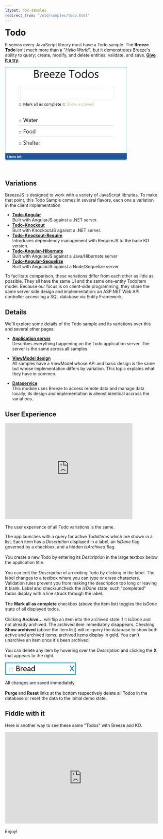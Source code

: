 ```yaml
---
layout: doc-samples
redirect_from: "/old/samples/todo.html"
---
```

<h1 style="margin: 8px 0 12px 0;">Todo</h1>

<p>It seems every JavaScript library must have a Todo sample. The <strong>Breeze Todo </strong>isn&#39;t much more than a &quot;<em>Hello World</em>&quot;, but it demonstrates Breeze&#39;s ability to query; create, modify, and delete entities; validate, and save. <a href="http://todo.breezejs.com" target="_blank"><strong>Give it a try</strong></a>.</p>

<p><a href="http://todo.breezejs.com/" target="_blank"><img alt="Breeze Todos" src="/images/samples/breeze-todos.png" style="border: 1px solid rgb(70, 173, 232); max-width: 400px;" /></a></p>

<div style="margin-left: 2em;">&nbsp;</div>

<h2><a name="variations"></a>Variations</h2>

<p>BreezeJS is designed to work with a variety of JavaScript libraries. To make that point, this Todo Sample comes in several flavors, each one a variation in the client implementation.</p>

<ul>
	<li><a href="/doc-samples/todo-angular.html"><strong>Todo-Angular</strong></a><br />
	Built with AngularJS against a .NET server.</li>
	<li><a href="/doc-samples/todo-knockout.html"><strong>Todo-Knockout</strong></a><br />
	Built with KnockoutJS against a .NET server.</li>
	<li><a href="/doc-samples/todo-knockout-require.html"><strong>Todo-Knockout-Require</strong></a><br />
	Introduces dependency management with RequireJS to the base KO version.</li>
	<li><a href="/doc-samples/todo-angular-hibernate.html"><strong>Todo-Angular-Hibernate</strong></a><br />
  Built with AngularJS against a Java/Hibernate server</li>
  <li><a href="/doc-samples/todo-angular-sequelize.html"><strong>Todo-Angular-Sequelize</strong></a><br />
    Built with AngularJS against a Node/Sequelize server</li>
</ul>

<p>To facilitate comparison, these variations differ from each other as little as possible. They all have the same UI and the same one-entity TodoItem model. Because our focus is on client-side programming, they share the same server side design and implementation: an ASP.NET Web API controller accessing a SQL database via Entity Framework.&nbsp;</p>

<h2><a name="details"></a>Details</h2>

<p>We&#39;ll explore some details of the Todo sample and its variations over this and several other pages:</p>

<ul>
	<li><strong><a href="/doc-samples/about-todo-server.html">Application server</a></strong>&nbsp;<br />
	Describes everything happening on the Todo application server. The server is the same across all samples</li>
</ul>

<ul>
	<li><strong><a href="/doc-samples/about-todo-viewmodel.html">ViewModel design</a></strong>&nbsp;<br />
	All samples have a ViewModel whose API and basic design is the same but whose implementation differs by variation. This topic explains what they have in common.</li>
</ul>

<ul>
	<li><strong><a href="/doc-samples/about-todo-dataservice.html">Dataservice</a></strong>&nbsp;<br />
	This module uses Breeze to access remote data and manage data locally; its design and implementation is almost identical accross the variations.</li>
</ul>

<h2><a name="TodoUx"></a>User Experience</h2>

<p><iframe allowfullscreen="" frameborder="0" height="315" src="http://www.youtube.com/embed/bujYpCf1n4s" width="420"></iframe></p>

<p>The user experience of all Todo variations is the same.</p>

<p>The app launches with a query for active <em>TodoItems </em>which are shown in a list. Each item has a <em>Description </em>displayed in a label, an <em>IsDone </em>flag governed by a checkbox, and a hidden <em>IsArchived </em>flag.<br />
<br />
You create a new Todo by entering its <em>Description </em>in the large textbox below the application title.<br />
<br />
You can edit the <em>Description </em>of an exiting Todo by clicking in the label. The label changes to a textbox where you can type or erase characters. Validation rules prevent you from making the description too long or leaving it blank. Label and check/uncheck the <em>IsDone </em>state; such &quot;completed&quot; todos display with a line struck through the label.<br />
<br />
The <strong>Mark all as complete</strong> checkbox (above the item list) toggles the <em>IsDone </em>state of all displayed todos.<br />
<br />
Clicking <strong>Archive...</strong> will flip an item into the archived state if it <em>IsDone </em>and not already archived. The archived item immediately disappears. Checking <strong>Show archived</strong> (above the item list) will re-query the database to show both active and archived items; archived items display in gold. You can&#39;t unarchive an item once it&#39;s been archived.<br />
<br />
You can delete any item by hovering over the <em>Description </em>and clicking the <strong>X</strong> that appears to the right.</p>

<p><img alt="" src="/images/samples/BreezeTodoRemoveItemSnapshot.png" /></p>

<p>All changes are saved immediately.<br />
<br />
<strong>Purge </strong>and <strong>Reset </strong>links at the bottom respectively delete all Todos in the database or reset the data to the initial demo state.</p>

<h2>Fiddle with it</h2>

<p>Here is another way to see these same &quot;Todos&quot; with Breeze and KO.</p>

<p><iframe allowfullscreen="allowfullscreen" frameborder="0" src="http://jsfiddle.net/IdeaBlade/ExaFM/embedded/js,html,result" style="width: 100%; height: 300px"></iframe></p>

<p>Enjoy!</p>
